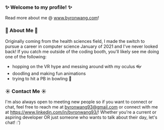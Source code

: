 ### ✨ Welcome to my profile! ✨

Read more about me @ www.byronwang.com!

### 🌱 About Me 🌱

Originally coming from the health sciences field, I made the switch to pursue a career in computer science January of 2021 and I've never looked back! If you catch me outside of the coding booth, you'll likely see me doing one of the following:

- hopping on the VR hype and messing around with my oculus 👓
- doodling and making fun animations
- trying to hit a PB in bowling 🎳

### ☀️ Contact Me ☀️

I'm also always open to meeting new people so if you want to connect or chat, feel free to reach me at byronwang93@gmail.com or connect with me at https://www.linkedin.com/in/byronwang93/! Whether you're a current or aspiring developer OR just someone who wants to talk about their day, let's chat! :')
